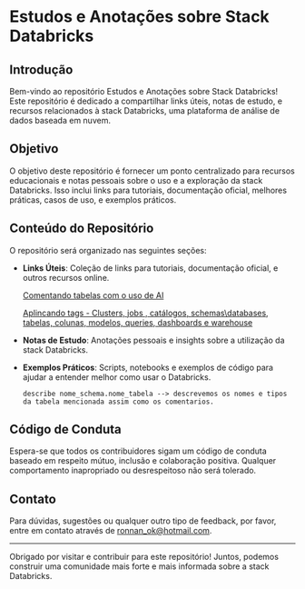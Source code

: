 # Estudos e Anotações sobre Stack Databricks

## Introdução
Bem-vindo ao repositório Estudos e Anotações sobre Stack Databricks! Este repositório é dedicado a compartilhar links úteis, notas de estudo, e recursos relacionados à stack Databricks, uma plataforma de análise de dados baseada em nuvem.

## Objetivo
O objetivo deste repositório é fornecer um ponto centralizado para recursos educacionais e notas pessoais sobre o uso e a exploração da stack Databricks. Isso inclui links para tutoriais, documentação oficial, melhores práticas, casos de uso, e exemplos práticos.

## Conteúdo do Repositório
O repositório será organizado nas seguintes seções:

- **Links Úteis**: Coleção de links para tutoriais, documentação oficial, e outros recursos online.

    [Comentando tabelas com o uso de AI](https://www.datainaction.dev/post/databricks-ai-suggested-comment-documente-suas-tabelas-de-forma-simples-r%C3%A1pida-e-autom%C3%A1tica)
  
    [Aplincando tags - Clusters, jobs , catálogos, schemas\databases, tabelas, colunas, modelos, queries, dashboards e warehouse](https://www.datainaction.dev/post/databricks-tags-tagueando-seu-ambiente)



- **Notas de Estudo**: Anotações pessoais e insights sobre a utilização da stack Databricks.



- **Exemplos Práticos**: Scripts, notebooks e exemplos de código para ajudar a entender melhor como usar o Databricks.
  
      describe nome_schema.nome_tabela --> descrevemos os nomes e tipos da tabela mencionada assim como os comentarios.




## Código de Conduta
Espera-se que todos os contribuidores sigam um código de conduta baseado em respeito mútuo, inclusão e colaboração positiva. Qualquer comportamento inapropriado ou desrespeitoso não será tolerado.

## Contato
Para dúvidas, sugestões ou qualquer outro tipo de feedback, por favor, entre em contato através de ronnan_ok@hotmail.com.

---

Obrigado por visitar e contribuir para este repositório! Juntos, podemos construir uma comunidade mais forte e mais informada sobre a stack Databricks.
